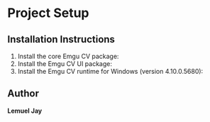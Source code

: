 # Project Setup

## Installation Instructions

1. Install the core Emgu CV package:
2. Install the Emgu CV UI package:
3. Install the Emgu CV runtime for Windows (version 4.10.0.5680):

## Author

**Lemuel Jay**
